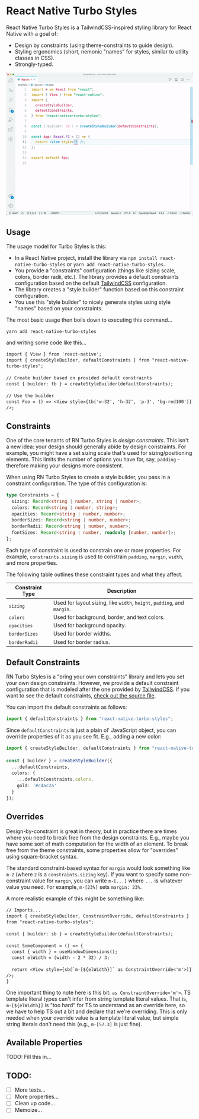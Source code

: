 # React Native Turbo Styles

React Native Turbo Styles is a TailwindCSS-inspired styling library for React Native with a goal of:

- Design by constraints (using theme-constraints to guide design).
- Styling ergonomics (short, nemonic "names" for styles, similar to utility classes in CSS).
- Strongly-typed.

![Example of auto-complete using TurboStyles](./docs/img/turbo-styles-sample.gif)

## Usage

The usage model for Turbo Styles is this:

- In a React Native project, install the library via `npm install react-native-turbo-styles` or `yarn add react-native-turbo-styles`.
- You provide a "constraints" configuration (things like sizing scale, colors, border radii, etc.). The library provides a default constraints configuration based on the default [TailwindCSS](https://tailwindcss.com/) configuration.
- The library creates a "style builder" function based on this constraint configuration.
- You use this "style builder" to nicely generate styles using style "names" based on your constraints.

The most basic usage then boils down to executing this command...

```shell
yarn add react-native-turbo-styles
```

and writing some code like this...

```tsx
import { View } from 'react-native';
import { createStyleBuilder, defaultConstraints } from "react-native-turbo-styles";

// Create builder based on provided default constraints
const { builder: tb } = createStyleBuilder(defaultConstraints);

// Use the builder
const Foo = () => <View style={tb('w-32', 'h-32', 'p-3', 'bg-red100')} />;
```

## Constraints

One of the core tenants of RN Turbo Styles is _design constraints_. This isn't a new idea: your design should generally abide by design constraints. For example, you might have a set sizing scale that's used for sizing/positioning elements. This limits the number of options you have for, say, `padding` - therefore making your designs more consistent.

When using RN Turbo Styles to create a style builder, you pass in a constraint configuration. The type of this configuration is:

```ts
type Constraints = {
  sizing: Record<string | number, string | number>;
  colors: Record<string | number, string>;
  opacities: Record<string | number, number>;
  borderSizes: Record<string | number, number>;
  borderRadii: Record<string | number, number>;
  fontSizes: Record<string | number, readonly [number, number]>;
};
```

Each type of constraint is used to constrain one or more properties. For example, `constraints.sizing` is used to constrain `padding`, `margin`, `width`, and more properties.

The following table outlines these constraint types and what they affect.

| Constraint Type | Description |
| --- | --- |
| `sizing` | Used for layout sizing, like `width`, `height`, `padding`, and `margin`. |
| `colors` | Used for background, border, and text colors. |
| `opacities` | Used for background opacity. |
| `borderSizes` | Used for border widths. |
| `borderRadii` | Used for border radius. |

## Default Constraints

RN Turbo Styles is a "bring your own constraints" library and lets you set your own design constraints. However, we provide a default constraint configuration that is modeled after the one provided by [TailwindCSS](https://tailwindcss.com/). If you want to see the default constraints, [check out the source file](https://github.com/gksander/react-native-turbo-styles/blob/main/lib/defaultConstraints.ts).

You can import the default constraints as follows:

```ts
import { defaultConstraints } from "react-native-turbo-styles";
```

Since `defaultConstraints` is just a plain ol' JavaScript object, you can override properties of it as you see fit. E.g., adding a new color:

```ts
import { createStyleBuilder, defaultConstraints } from "react-native-turbo-styles";

const { builder } = createStyleBuilder({
  ...defaultConstraints,
  colors: {
    ...defaultConstraints.colors,
    gold: '#c4ac2a'
  }
});
```

## Overrides

Design-by-constraint is great in theory, but in practice there are times where you need to break free from the design constraints. E.g., maybe you have some sort of math computation for the width of an element. To break free from the theme constraints, some properties allow for "overrides" using square-bracket syntax.

The standard constraint-based syntax for `margin` would look something like `m-2` (where `2` is a `constraints.sizing` key). If you want to specify some non-constraint value for `margin`, you can write `m-[...]` where `...` is whatever value you need. For example, `m-[23%]` sets `margin: 23%`.

A more realistic example of this might be something like:

```tsx
// Imports...
import { createStyleBuilder, ConstraintOverride, defaultConstraints } from "react-native-turbo-styles";

const { builder: sb } = createStyleBuilder(defaultConstraints);

const SomeComponent = () => {
  const { width } = useWindowDimensions();
  const elWidth = (width - 2 * 32) / 3;
  
  return <View style={sb(`m-[${elWidth}]` as ConstraintOverride<'m'>)} />;
}
```

One important thing to note here is this bit: `as ConstraintOverride<'m'>`. TS template literal types can't infer from string template literal values. That is, `m-[${elWidth}]` is "too hard" for TS to understand as an override here, so we have to help TS out a bit and declare that we're overriding. This is only needed when your override value is a template literal value, but simple string literals don't need this (e.g., `m-[57.3]` is just fine).

## Available Properties

TODO: Fill this in...

## TODO:

- [ ] More tests...
- [ ] More properties...
- [ ] Clean up code...
- [ ] Memoize...
